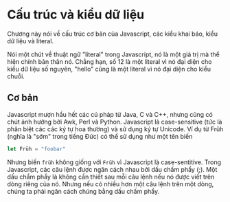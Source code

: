 # Cấu trúc và kiểu dữ liệu
Chương này nói về cấu trúc cơ bản của Javascript, các kiểu khai báo, kiểu dữ liệu và literal.

Nói một chút về thuật ngữ "literal" trong Javascript, nó là một giá trị mà thể hiện chính bản thân nó. Chẳng hạn, số 12 là một literal vì nó đại diện cho kiểu dữ liệu số nguyên, "hello" cũng là một literal vì nó đại diện cho kiểu chuỗi.

## Cơ bản
Javascript mượn hầu hết các cú pháp từ Java, C và C++, nhưng cũng có chút ảnh hưởng bởi Awk, Perl và Python.
Javascript là case-sensitive (tức là phân biệt các các ký tự hoa thường) và sử dụng ký tự Unicode. Ví dụ từ Früh (nghĩa là "sớm" trong tiếng Đức) có thể sử dụng như một tên biến
```js
let Früh = "foobar"
```
Nhưng biến `früh` không giống với `Früh` vì Javascript là case-sentitive.
Trong Javascript, các câu lệnh được ngăn cách nhau bởi dấu chấm phẩy (;).
Một dấu chẩm phẩy là không cần thiết sau mỗi câu lệnh nếu nó được viết trên dòng riêng của nó. Nhưng nếu có nhiều hơn một câu lệnh trên một dòng, chúng ta phải ngăn cách chúng bằng dấu chấm phẩy.
